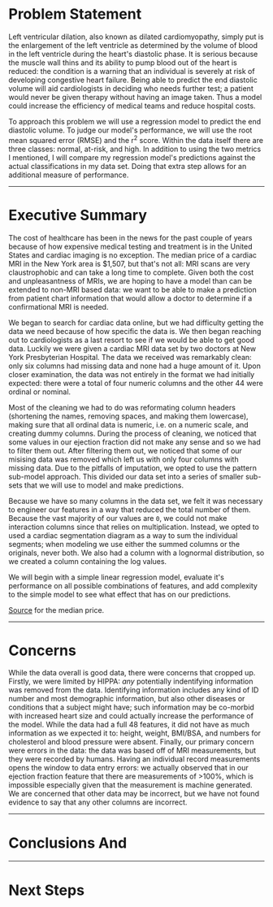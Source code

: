 # Problem Statement

Left ventricular dilation, also known as dilated cardiomyopathy, simply put is the enlargement of the left ventricle as determined by the volume of blood in the left ventricle during the heart's diastolic phase.  It is serious because the muscle wall thins and its ability to pump blood out of the heart is reduced: the condition is a warning that an individual is severely at risk of developing congestive heart failure.  Being able to predict the end diastolic volume will aid cardiologists in deciding who needs further test; a patient would never be given therapy without having an image taken.  Thus a model could increase the efficiency of medical teams and reduce hospital costs.

To approach this problem we will use a regression model to predict the end diastolic volume.  To judge our model's performance, we will use the root mean squared error (RMSE) and the r<sup>2</sup> score.  Within the data itself there are three classes: normal, at-risk, and high.  In addition to using the two metrics I mentioned, I will compare my regression model's predictions against the actual classifications in my data set.  Doing that extra step allows for an additional measure of performance.

-------

# Executive Summary

The cost of healthcare has been in the news for the past couple of years because of how expensive medical testing and treatment is in the United States and cardiac imaging is no exception.  The median price of a cardiac MRI in the New York area is $1,507, but that's not all: MRI scans are very claustrophobic and can take a long time to complete.  Given both the cost and unpleasantness of MRIs, we are hoping to have a model than can be extended to non-MRI based data: we want to be able to make a prediction from patient chart information that would allow a doctor to determine if a confirmational MRI is needed.

We began to search for cardiac data online, but we had difficulty getting the data we need because of how specific the data is.  We then began reaching out to cardiologists as a last resort to see if we would be able to get good data.  Luckily we were given a cardiac MRI data set by two doctors at New York Presbyterian Hospital.  The data we received was remarkably clean: only six columns had missing data and none had a huge amount of it.  Upon closer examination, the data was not entirely in the format we had initially expected: there were a total of four numeric columns and the other 44 were ordinal or nominal.

Most of the cleaning we had to do was reformating column headers (shortening the names, removing spaces, and making them lowercase), making sure that all ordinal data is numeric, i.e. on a numeric scale, and creating dummy columns.  During the process of cleaning, we noticed that some values in our ejection fraction did not make any sense and so we had to filter them out.  After filtering them out, we noticed that some of our misising data was removed which left us with only four columns with missing data.  Due to the pitfalls of imputation, we opted to use the pattern sub-model approach.  This divided our data set into a series of smaller sub-sets that we will use to model and make predictions.

Because we have so many columns in the data set, we felt it was necessary to engineer our features in a way that reduced the total number of them.  Because the vast majority of our values are `0`, we could not make interaction columns since that relies on multiplication.  Instead, we opted to used a cardiac segmentation diagram as a way to sum the individual segments; when modeling we use either the summed columns or the originals, never both.  We also had a column with a lognormal distribution, so we created a column containing the log values.

We will begin with a simple linear regression model,  evaluate it's performance on all possible combinations of features, and add complexity to the simple model to see what effect that has on our predictions. 


[Source](https://www.newchoicehealth.com/places/new-york/new-york/mri/cardiac-mri]) for the median price.

-------

# Concerns

While the data overall is good data, there were concerns that cropped up.  Firstly, we were limited by HIPPA: _any_ potentially indentifying information was removed from the data.  Identifying information includes any kind of ID number and most demographic information, but also other diseases or conditions that a subject might have; such information may be co-morbid with increased heart size and could actually increase the performance of the model.  While the data had a full 48 features, it did not have as much information as we expected it to: height, weight, BMI/BSA, and numbers for cholesterol and blood pressure were absent.  Finally, our primary concern were errors in the data: the data was based off of MRI measurements, but they were recorded by humans.  Having an individual record measurements opens the window to data entry errors: we actually observed that in our ejection fraction feature that there are measurements of >100%, which is impossible especially given that the measurement is machine generated.  We are concerned that other data may be incorrect, but we have not found evidence to say that any other columns are incorrect.

-------

# Conclusions And 

-------

# Next Steps